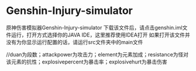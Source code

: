 # Genshin-Injury-simulator
原神伤害模拟器Genshin-Injury-simulator
下载该文件后，请点击genshin.iml文件运行，打开方式选择你的JAVA IDE，这里推荐使用IDEA打开
如果打开该文件并没有为你显示运行配置的话，请运行src文件夹中的main文件




//duan为段数；attackpower为攻击力；element为元素加成；resistance为怪对该元素的抗性；explosivepercent为暴击率；explosivehurt为暴击伤害
